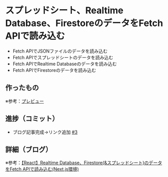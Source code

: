 # スプレッドシート、Realtime Database、FirestoreのデータをFetch APIで読み込む

* Fetch APIでJSONファイルのデータを読み込む
* Fetch APIでスプレッドシートのデータを読み込む
* Fetch APIでRealtime Databaseのデータを読み込む
* Fetch APIでFirestoreのデータを読み込む

## 作ったもの

※参考：[プレビュー](https://firebase-test-eta.vercel.app)

## 進捗（コミット）

- ブログ記事完成→リンク追加 [#3](https://github.com/ryo-i/firebase-test/issues/3)

## 詳細（ブログ）

※参考：[【React】Realtime Database、Firestore(&スプレッドシート)のデータをFetch APIで読み込む(Next.js環境)](https://www.i-ryo.com/entry/2022/01/16/102344)